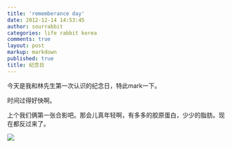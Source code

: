 ```yaml
---
title: 'rememberance day'
date: 2012-12-14 14:53:45
author: sourrabbit
categories: life rabbit korea
comments: true
layout: post
markup: markdown
published: true
title: 纪念日
---
```

今天是我和林先生第一次认识的纪念日，特此mark一下。

时间过得好快啊。

上个我们俩第一张合影吧。那会儿真年轻啊，有多多的胶原蛋白，少少的脂肪。现在都反过来了。

![](http://farm9.staticflickr.com/8058/8270878153_8eec4da96c_o.jpg)

